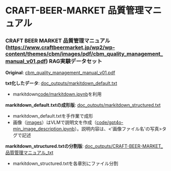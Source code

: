 # CRAFT-BEER-MARKET 品質管理マニュアル

### CRAFT BEER MARKET 品質管理マニュアル(https://www.craftbeermarket.jp/wp2/wp-content/themes/cbm/images/pdf/cbm_quality_management_manual_v01.pdf) RAG実験データセット

**Original**: [cbm_quality_management_manual_v01.pdf](cbm_quality_management_manual_v01.pdf)  

**txt化したデータ**: [doc_outputs/markitdown_default.txt](doc_outputs/markitdown_default.txt)
- markitdown[code/markitdown.ipynb](code/markitdown.ipynb)を利用

**markitdown_default.txtの成形版**: [doc_outputs/markitdown_structured.txt](doc_outputs/markitdown_structured.txt)
- markitdown_default.txtを手作業で成形
- 画像（[images](images)）はVLMで説明文を作成（[code/gpt4o-min_image_description.ipynb](code/gpt4o-min_image_description.ipynb)）。説明内容は、<'画像ファイル名'の写真>タグで記述


**markitdown_structured.txtの分割版**: [doc_outputs/CRAFT-BEER-MARKET_品質管理マニュアル_txt](doc_outputs/CRAFT-BEER-MARKET_品質管理マニュアル_txt)
- markitdown_structured.txtを各章別にファイル分割

